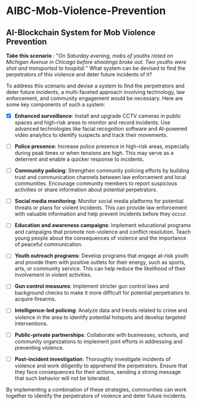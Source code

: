 # AIBC-Mob-Violence-Prevention

## AI-Blockchain System for Mob Violence Prevention

**Take this scenario** : "_On Saturday evening, mobs of youths rioted on Michigan Avenue in Chicago before shootings broke out. Two youths were shot and transported to hospital._" What system can be devised to find the perpetrators of this violence and deter future incidents of it?

To address this scenario and devise a system to find the perpetrators and deter future incidents, a multi-faceted approach involving technology, law enforcement, and community engagement would be necessary. Here are some key components of such a system:

- [X] **Enhanced surveillance**: Install and upgrade CCTV cameras in public spaces and high-risk areas to monitor and record incidents. Use advanced technologies like facial recognition software and AI-powered video analytics to identify suspects and track their movements.

- [ ] **Police presence**: Increase police presence in high-risk areas, especially during peak times or when tensions are high. This may serve as a deterrent and enable a quicker response to incidents.

- [ ] **Community policing**: Strengthen community policing efforts by building trust and communication channels between law enforcement and local communities. Encourage community members to report suspicious activities or share information about potential perpetrators.

- [ ] **Social media monitoring**: Monitor social media platforms for potential threats or plans for violent incidents. This can provide law enforcement with valuable information and help prevent incidents before they occur.

- [ ] **Education and awareness campaigns**: Implement educational programs and campaigns that promote non-violence and conflict resolution. Teach young people about the consequences of violence and the importance of peaceful communication.

- [ ] **Youth outreach programs**: Develop programs that engage at-risk youth and provide them with positive outlets for their energy, such as sports, arts, or community service. This can help reduce the likelihood of their involvement in violent activities.

- [ ] **Gun control measures**: Implement stricter gun control laws and background checks to make it more difficult for potential perpetrators to acquire firearms.

- [ ] **Intelligence-led policing**: Analyze data and trends related to crime and violence in the area to identify potential hotspots and develop targeted interventions.

- [ ] **Public-private partnerships**: Collaborate with businesses, schools, and community organizations to implement joint efforts in addressing and preventing violence.

- [ ] **Post-incident investigation**: Thoroughly investigate incidents of violence and work diligently to apprehend the perpetrators. Ensure that they face consequences for their actions, sending a strong message that such behavior will not be tolerated.

By implementing a combination of these strategies, communities can work together to identify the perpetrators of violence and deter future incidents.

